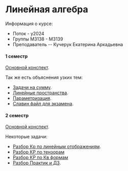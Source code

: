 # Линейная алгебра

Информация о курсе:

* Поток - y2024
* Группы М3138 - М3139
* Преподаватель -- Кучерук Екатерина Аркадьевна

#### 1 семестр

[Основной конспект](./LinearAlgebra-1.pdf).

Так же есть объяснения узких тем:
- [Задачи на сумму](./sum.pdf).
- [Линейные пространства](./linear-facture.pdf).
- [Параметризация](./parametr.pdf).
- [Славин файл для экзамена](./Exam-1.pdf).

####  2 семестр

[Основной конспект](./LinearAlgebra-2.pdf).

Некоторые задачи:
- [Разбор Кр по линейным отображениям](./linear-mappings.pdf).
- [Разбор КР по тензорам](./tensor.pdf)
- [Разбор КР по Кв формам](./square_form.pdf)
- [Разбор Практик и ДЗ](./practice-2.pdf).
